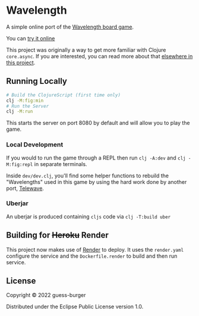 # Wavelength

A simple online port of the [Wavelength board game](https://www.wavelength.zone/).

You can [try it online](https://mysterious-basin-71031.onrender.com)

This project was originally a way to get more familiar with Clojure `core.async`.
If you are interested, you can read more about that [elsewhere in this project](src/lib/stately/README.md).

## Running Locally

```bash
# Build the ClojureScript (first time only)
clj -M:fig:min 
# Run the Server
clj -M:run 
```
This starts the server on port 8080 by default and will allow you to play the game.

### Local Development

If you would to run the game through a REPL then run `clj -A:dev` and `clj -M:fig:repl`
in separate terminals.

Inside `dev/dev.clj`, you'll find some helper functions to rebuild the "Wavelengths" used
in this game by using the hard work done by another port, [Telewave](https://github.com/gjeuken/telewave).

### Uberjar

An uberjar is produced containing `cljs` code via `clj -T:build uber`

## Building for ~~Heroku~~ Render

This project now makes use of [Render](https://render.com/) to deploy. It uses the `render.yaml` configure the service and the 
`Dockerfile.render` to build and then run service.

## License

Copyright © 2022 guess-burger

Distributed under the Eclipse Public License version 1.0.
